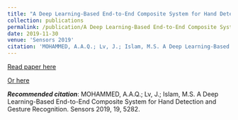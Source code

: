 ```yaml
---
title: "A Deep Learning-Based End-to-End Composite System for Hand Detection and Gesture Recognition"
collection: publications
permalink: /publication/A Deep Learning-Based End-to-End Composite System for Hand Detection and Gesture Recognition
date: 2019-11-30
venue: 'Sensors 2019'
citation: 'MOHAMMED, A.A.Q.; Lv, J.; Islam, M.S. A Deep Learning-Based End-to-End Composite System for Hand Detection and Gesture Recognition. Sensors 2019, 19, 5282.'
---
```


[Read paper here](https://www.researchgate.net/publication/337686477_A_Deep_Learning-Based_End-to-End_Composite_System_for_Hand_Detection_and_Gesture_Recognition)

[Or here](https://www.mdpi.com/1424-8220/19/23/5282/htm)

**_Recommended citation_**: MOHAMMED, A.A.Q.; Lv, J.; Islam, M.S. A Deep Learning-Based End-to-End Composite System for Hand Detection and Gesture Recognition. Sensors 2019, 19, 5282.
